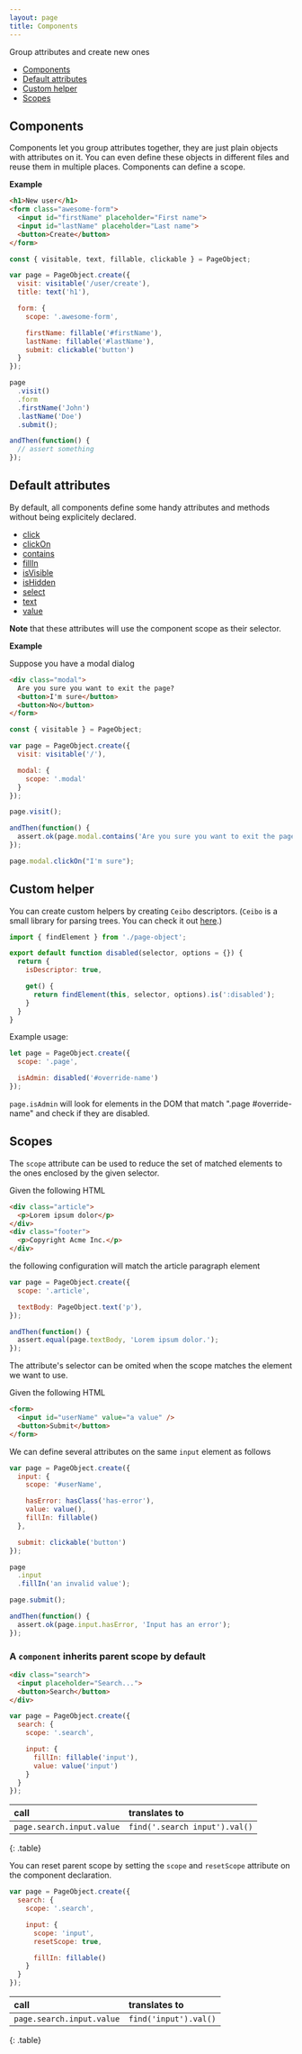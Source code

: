 ```yaml
---
layout: page
title: Components
---
```


Group attributes and create new ones

* [Components](#components)
* [Default attributes](#default-attributes)
* [Custom helper](#custom-helper)
* [Scopes](#scopes)

## Components

Components let you group attributes together, they are just plain objects with attributes on it. You can even define these objects in different files and reuse them in multiple places. Components can define a scope.

__Example__

```html
<h1>New user</h1>
<form class="awesome-form">
  <input id="firstName" placeholder="First name">
  <input id="lastName" placeholder="Last name">
  <button>Create</button>
</form>
```

```js
const { visitable, text, fillable, clickable } = PageObject;

var page = PageObject.create({
  visit: visitable('/user/create'),
  title: text('h1'),

  form: {
    scope: '.awesome-form',

    firstName: fillable('#firstName'),
    lastName: fillable('#lastName'),
    submit: clickable('button')
  }
});

page
  .visit()
  .form
  .firstName('John')
  .lastName('Doe')
  .submit();

andThen(function() {
  // assert something
});
```

## Default attributes

By default, all components define some handy attributes and methods without being explicitely declared.

* [click](/docs/v1.6.x/api/properties#clickable)
* [clickOn](/docs/v1.6.x/api/properties#clickontext)
* [contains](/docs/v1.6.x/api/properties#contains)
* [fillIn](/docs/v1.6.x/api/properties#fillable)
* [isVisible](/docs/v1.6.x/api/properties#isvisible)
* [isHidden](/docs/v1.6.x/api/properties#ishidden)
* [select](/docs/v1.6.x/api/properties#selectable)
* [text](/docs/v1.6.x/api/properties#text)
* [value](/docs/v1.8.x/api/value)

<div class="alert alert-warning" role="alert">
  <strong>Note</strong> that these attributes will use the component scope as their selector.
</div>

__Example__

Suppose you have a modal dialog

```html
<div class="modal">
  Are you sure you want to exit the page?
  <button>I'm sure</button>
  <button>No</button>
</form>
```

```js
const { visitable } = PageObject;

var page = PageObject.create({
  visit: visitable('/'),

  modal: {
    scope: '.modal'
  }
});

page.visit();

andThen(function() {
  assert.ok(page.modal.contains('Are you sure you want to exit the page?'));
});

page.modal.clickOn("I'm sure");
```

## Custom helper

You can create custom helpers by creating `Ceibo` descriptors. (`Ceibo` is a small library for parsing trees. You can check it out [here](http://github.com/san650/ceibo).)

```js
import { findElement } from './page-object';

export default function disabled(selector, options = {}) {
  return {
    isDescriptor: true,

    get() {
      return findElement(this, selector, options).is(':disabled');
    }
  }
}
```

Example usage:

```js
let page = PageObject.create({
  scope: '.page',

  isAdmin: disabled('#override-name')
});
```

`page.isAdmin` will look for elements in the DOM that match ".page
\#override-name" and check if they are disabled.

## Scopes

The `scope` attribute can be used to reduce the set of matched elements to the ones enclosed by the given selector.

Given the following HTML

```html
<div class="article">
  <p>Lorem ipsum dolor</p>
</div>
<div class="footer">
  <p>Copyright Acme Inc.</p>
</div>
```

the following configuration will match the article paragraph element

```js
var page = PageObject.create({
  scope: '.article',

  textBody: PageObject.text('p'),
});

andThen(function() {
  assert.equal(page.textBody, 'Lorem ipsum dolor.');
});
```

The attribute's selector can be omited when the scope matches the element we want to use.

Given the following HTML

```html
<form>
  <input id="userName" value="a value" />
  <button>Submit</button>
</form>
```

We can define several attributes on the same `input` element as follows

```js
var page = PageObject.create({
  input: {
    scope: '#userName',

    hasError: hasClass('has-error'),
    value: value(),
    fillIn: fillable()
  },

  submit: clickable('button')
});

page
  .input
  .fillIn('an invalid value');

page.submit();

andThen(function() {
  assert.ok(page.input.hasError, 'Input has an error');
});
```

### A `component` inherits parent scope by default

```html
<div class="search">
  <input placeholder="Search...">
  <button>Search</button>
</div>
```

```js
var page = PageObject.create({
  search: {
    scope: '.search',

    input: {
      fillIn: fillable('input'),
      value: value('input')
    }
  }
});
```

| call                      | translates to                 |
|:--------------------------|:------------------------------|
| `page.search.input.value` | `find('.search input').val()` |
{: .table}

You can reset parent scope by setting the `scope` and `resetScope` attribute on the component declaration.

```js
var page = PageObject.create({
  search: {
    scope: '.search',

    input: {
      scope: 'input',
      resetScope: true,

      fillIn: fillable()
    }
  }
});
```

| call                      | translates to         |
|:--------------------------|:----------------------|
| `page.search.input.value` | `find('input').val()` |
{: .table}
